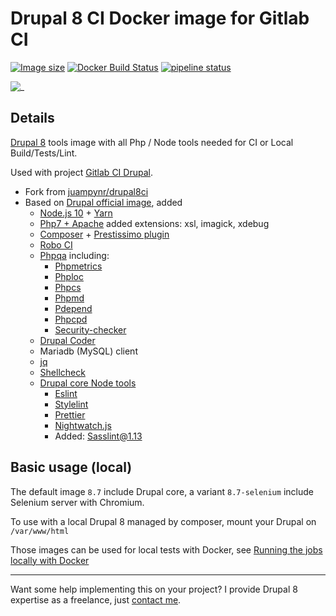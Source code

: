 # Drupal 8 CI Docker image for Gitlab CI

[![Image size](https://images.microbadger.com/badges/image/mogtofu33/drupal8ci.svg)](https://microbadger.com/images/mogtofu33/drupal8ci)
[![Docker Build Status](https://img.shields.io/docker/build/mogtofu33/drupal8ci.svg)](https://hub.docker.com/r/mogtofu33/drupal8ci/)
[![pipeline status](https://gitlab.com/mog33/drupal8ci/badges/master/pipeline.svg)](https://gitlab.com/mog33/drupal8ci/commits/master)

![_](https://img.shields.io/github/license/Mogtofu33/drupal8ci.svg)

## Details

[Drupal 8](https://www.drupal.org/8) tools image with all Php / Node tools needed for CI or Local Build/Tests/Lint.

Used with project [Gitlab CI Drupal](https://gitlab.com/mog33/gitlab-ci-drupal).

- Fork from [juampynr/drupal8ci](https://hub.docker.com/r/juampynr/drupal8ci/~/dockerfile/)
- Based on  [Drupal official image](https://hub.docker.com/_/drupal/), added
  - [Node.js 10](https://nodejs.org/en/) + [Yarn](https://yarnpkg.com)
  - [Php7 + Apache](https://github.com/docker-library/php/tree/master/7.2/stretch/apache) added extensions: xsl, imagick, xdebug
  - [Composer](https://getcomposer.org) + [Prestissimo plugin](https://github.com/hirak/prestissimo)
  - [Robo CI](http://robo.li)
  - [Phpqa](https://github.com/EdgedesignCZ/phpqa) including:
    - [Phpmetrics](https://www.phpmetrics.org)
    - [Phploc](https://github.com/sebastianbergmann/phploc)
    - [Phpcs](https://github.com/squizlabs/PHP_CodeSniffer)
    - [Phpmd](https://phpmd.org)
    - [Pdepend](https://pdepend.org)
    - [Phpcpd](https://github.com/sebastianbergmann/phpcpd)
    - [Security-checker](https://github.com/sensiolabs/security-checker)
  - [Drupal Coder](https://www.drupal.org/project/coder)
  - Mariadb (MySQL) client
  - [jq](https://stedolan.github.io/jq/)
  - [Shellcheck](https://www.shellcheck.net)
  - [Drupal core Node tools](https://cgit.drupalcode.org/drupal/plain/core/package.json)
    - [Eslint](https://eslint.org/)
    - [Stylelint](https://github.com/stylelint/stylelint)
    - [Prettier](https://github.com/prettier/prettier)
    - [Nightwatch.js](http://nightwatchjs.org/)
    - Added: [Sasslint@1.13](https://github.com/sasstools/sass-lint)

## Basic usage (local)

The default image `8.7` include Drupal core, a variant `8.7-selenium` include Selenium server with Chromium.

To use with a local Drupal 8 managed by composer, mount your Drupal on `/var/www/html`

Those images can be used for local tests with Docker, see [Running the jobs locally with Docker](https://gitlab.com/mog33/gitlab-ci-drupal#running-the-jobs-locally-with-docker)

----
Want some help implementing this on your project? I provide Drupal 8 expertise as a freelance, just [contact me](https://developpeur-drupal.com/en).
